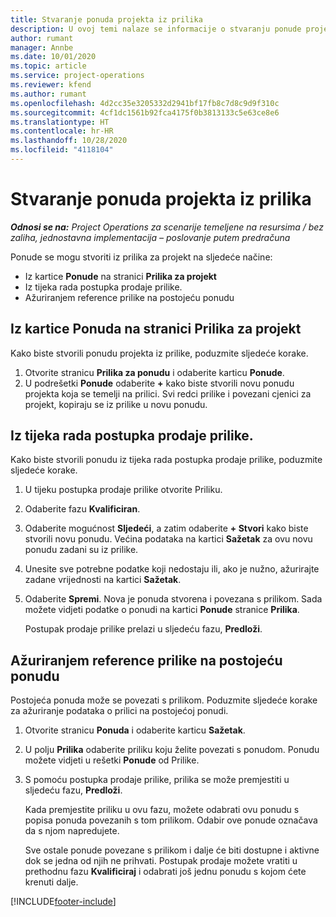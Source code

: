 ```yaml
---
title: Stvaranje ponuda projekta iz prilika
description: U ovoj temi nalaze se informacije o stvaranju ponude projekta iz prilike.
author: rumant
manager: Annbe
ms.date: 10/01/2020
ms.topic: article
ms.service: project-operations
ms.reviewer: kfend
ms.author: rumant
ms.openlocfilehash: 4d2cc35e3205332d2941bf17fb8c7d8c9d9f310c
ms.sourcegitcommit: 4cf1dc1561b92fca4175f0b3813133c5e63ce8e6
ms.translationtype: HT
ms.contentlocale: hr-HR
ms.lasthandoff: 10/28/2020
ms.locfileid: "4118104"
---
```

# <a name="create-project-quotes-from-opportunities"></a>Stvaranje ponuda projekta iz prilika

_**Odnosi se na:** Project Operations za scenarije temeljene na resursima / bez zaliha, jednostavna implementacija – poslovanje putem predračuna_

Ponude se mogu stvoriti iz prilika za projekt na sljedeće načine:

- Iz kartice **Ponude** na stranici **Prilika za projekt**
- Iz tijeka rada postupka prodaje prilike.
- Ažuriranjem reference prilike na postojeću ponudu

## <a name="from-the-quotes-tab-of-the-project-opportunity-page"></a>Iz kartice Ponuda na stranici Prilika za projekt

Kako biste stvorili ponudu projekta iz prilike, poduzmite sljedeće korake.

1. Otvorite stranicu **Prilika za ponudu** i odaberite karticu **Ponude**. 
2. U podrešetki **Ponude** odaberite **+** kako biste stvorili novu ponudu projekta koja se temelji na prilici. Svi redci prilike i povezani cjenici za projekt, kopiraju se iz prilike u novu ponudu.

## <a name="from-the-opportunity-sales-process-flow"></a>Iz tijeka rada postupka prodaje prilike.

Kako biste stvorili ponudu iz tijeka rada postupka prodaje prilike, poduzmite sljedeće korake.

1. U tijeku postupka prodaje prilike otvorite Priliku.
2. Odaberite fazu **Kvalificiran**. 
3. Odaberite mogućnost **Sljedeći**, a zatim odaberite **+ Stvori** kako biste stvorili novu ponudu. Većina podataka na kartici **Sažetak** za ovu novu ponudu zadani su iz prilike. 
4. Unesite sve potrebne podatke koji nedostaju ili, ako je nužno, ažurirajte zadane vrijednosti na kartici **Sažetak**.
5. Odaberite **Spremi**. Nova je ponuda stvorena i povezana s prilikom. Sada možete vidjeti podatke o ponudi na kartici **Ponude** stranice **Prilika**. 

   Postupak prodaje prilike prelazi u sljedeću fazu, **Predloži**.


## <a name="by-updating-the-opportunity-reference-on-an-existing-quote"></a>Ažuriranjem reference prilike na postojeću ponudu

Postojeća ponuda može se povezati s prilikom. Poduzmite sljedeće korake za ažuriranje podataka o prilici na postojećoj ponudi.

1. Otvorite stranicu **Ponuda** i odaberite karticu **Sažetak**.
2. U polju **Prilika** odaberite priliku koju želite povezati s ponudom. Ponudu možete vidjeti u rešetki **Ponude** od Prilike. 
3. S pomoću postupka prodaje prilike, prilika se može premjestiti u sljedeću fazu, **Predloži**. 

   Kada premjestite priliku u ovu fazu, možete odabrati ovu ponudu s popisa ponuda povezanih s tom prilikom. Odabir ove ponude označava da s njom napredujete.

   Sve ostale ponude povezane s prilikom i dalje će biti dostupne i aktivne dok se jedna od njih ne prihvati. Postupak prodaje možete vratiti u prethodnu fazu **Kvalificiraj** i odabrati još jednu ponudu s kojom ćete krenuti dalje.


[!INCLUDE[footer-include](../includes/footer-banner.md)]